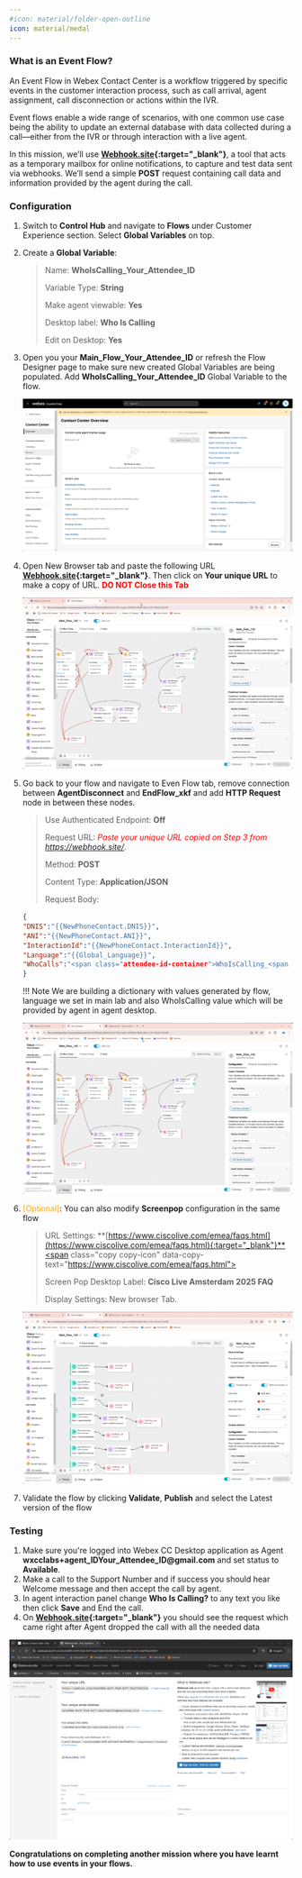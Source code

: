 ```yaml
---
#icon: material/folder-open-outline
icon: material/medal
---
```




### What is an Event Flow?

An Event Flow in Webex Contact Center is a workflow triggered by specific events in the customer interaction process, such as call arrival, agent assignment, call disconnection or actions within the IVR.

Event flows enable a wide range of scenarios, with one common use case being the ability to update an external database with data collected during a call—either from the IVR or through interaction with a live agent.

In this mission, we’ll use **[Webhook.site](https://webhook.site/){:target="_blank"}**, a tool that acts as a temporary mailbox for online notifications, to capture and test data sent via webhooks. We’ll send a simple **POST** request containing call data and information provided by the agent during the call.

### Configuration

1. Switch to **Control Hub** and navigate to **Flows** under Customer Experience section. Select **Global Variables** on top. 
2. Create a **Global Variable**:
    
    > Name: **<span class="attendee-id-container">WhoIsCalling_<span class="attendee-id-placeholder" data-prefix="WhoIsCalling_">Your_Attendee_ID</span><span class="copy"></span></span>**
    >
    > Variable Type: **String**
    >
    > Make agent viewable: **Yes**
    >
    > Desktop label: **Who Is Calling**<span class="copy copy-icon" data-copy-text="Who Is Calling"></span>
    >
    > Edit on Desktop: **Yes**
        
        
3. Open you your **Main_Flow_<span class="attendee-id-placeholder">Your_Attendee_ID</span>** or refresh the Flow Designer page to make sure new created Global Variables are being populated. Add **WhoIsCalling_<span class="attendee-id-placeholder">Your_Attendee_ID</span>** Global Variable to the flow.
    
    ![profiles](../graphics/Lab1/AM2_GV.gif)
    

4. Open New Browser tab and paste the following URL **[Webhook.site](https://webhook.site/){:target="_blank"}**. Then click on **Your unique URL** to make a copy of URL. 
**<span style="color: red;">DO NOT Close this Tab</span>**

    ![profiles](../graphics/Lab1/AM2_webhooksite.gif)
    
5. Go back to your flow and navigate to Even Flow tab, remove connection between **AgentDisconnect** and **EndFlow_xkf** and add **HTTP Request** node in between these nodes.
      
    > Use Authenticated Endpoint: **Off**
    >
    > Request URL: *<span style="color: red;">Paste your unique URL copied on Step 3 from https://webhook.site/</span>*.
    >
    > Method: **POST**
    >
    > Content Type: **Application/JSON**
    >
    > Request Body:  
    ```JSON
    {
    "DNIS":"{{NewPhoneContact.DNIS}}",
    "ANI":"{{NewPhoneContact.ANI}}",
    "InteractionId":"{{NewPhoneContact.InteractionId}}",
    "Language":"{{Global_Language}}",
    "WhoCalls":"<span class="attendee-id-container">WhoIsCalling_<span class="attendee-id-placeholder" data-prefix="WhoIsCalling_">Your_Attendee_ID</span><span class="copy"></span></span>"
    }
    ```

    !!! Note
        We are building a dictionary with values generated by flow, language we set in main lab and also WhoIsCalling value which will be provided by agent in agent desktop.
    
    ![profiles](../graphics/Lab1/AM2_httpevent.gif)
    
6. <span style="color: orange;">[Optional]</span>: You can also modify **Screenpop** configuration in the same flow

    > URL Settings: **[https://www.ciscolive.com/emea/faqs.html](https://www.ciscolive.com/emea/faqs.html){:target="_blank"}**<span class="copy copy-icon" data-copy-text="https://www.ciscolive.com/emea/faqs.html"></span>
    >
    > Screen Pop Desktop Label: **Cisco Live Amsterdam 2025 FAQ**<span class="copy copy-icon" data-copy-text="Cisco Live Amsterdam 2025 FAQ"></span>
    >
    > Display Settings: New browser Tab.
  
    ![profiles](../graphics/Lab1/AM2_Screenpop.gif)
    
7. Validate the flow by clicking **Validate**, **Publish** and select the Latest version of the flow
    
### Testing
    
1. Make sure you're logged into Webex CC Desktop application as Agent **wxcclabs+agent_ID<span class="attendee-id-placeholder">Your_Attendee_ID</span>@gmail.com** and set status to **Available**.
2. Make a call to the Support Number and if success you should hear Welcome message and then accept the call by agent.
3. In agent interaction panel change **Who Is Calling?** to any text you like then click **Save** and End the call.
4. On **[Webhook.site](https://webhook.site/){:target="_blank"}** you should see the request which came right after Agent dropped the call with all the needed data 

![profiles](../graphics/Lab1/AM2_Testing.gif)

**Congratulations on completing another mission where you have learnt how to use events in your flows.**
